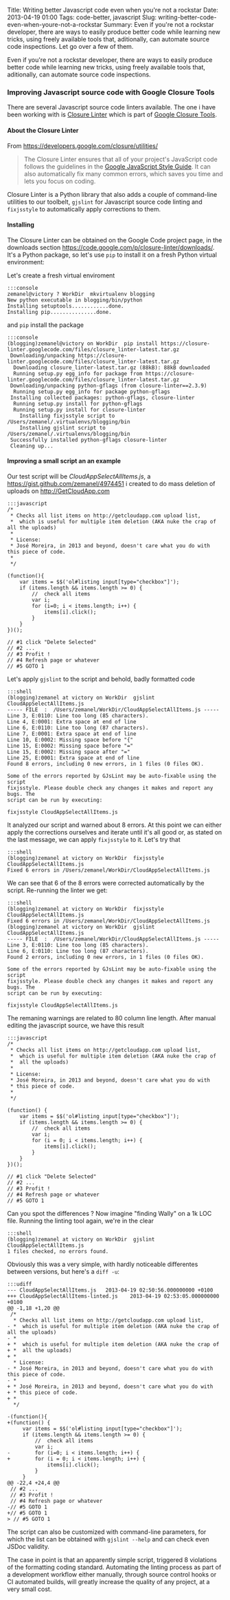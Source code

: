 Title: Writing better Javascript code even when you're not a rockstar
Date: 2013-04-19 01:00
Tags: code-better, javascript
Slug: writing-better-code-even-when-youre-not-a-rockstar
Summary: Even if you're not a rockstar developer, there are ways to easily produce better code while learning new tricks, using freely available tools that, aditionally, can automate source code inspections. Let go over a few of them.

Even if you're not a rockstar developer, there are ways to easily produce better code while learning new tricks, using freely available tools that, aditionally, can automate source code inspections.


### Improving Javascript source code with Google Closure Tools

There are several Javascript source code linters available. The one i have been working with is [Closure Linter](https://developers.google.com/closure/utilities/) which is part of [Google Closure Tools](https://developers.google.com/closure/).

#### About the Closure Linter

From <https://developers.google.com/closure/utilities/>

> The Closure Linter ensures that all of your project's JavaScript code follows the guidelines in the [Google JavaScript Style Guide](http://google-styleguide.googlecode.com/svn/trunk/javascriptguide.xml). It can also automatically fix many common errors, which saves you time and lets you focus on coding.

Closure Linter is a Python library that also adds a couple of command-line utilities to our toolbelt, `gjslint` for Javascript source code linting and `fixjsstyle` to automatically apply corrections to them.

#### Installing

The Closure Linter can be obtained on the Google Code project page, in the downloads section <https://code.google.com/p/closure-linter/downloads/>. It's a Python package, so let's use `pip` to install it on a fresh Python virtual environment:
    
Let's create a fresh virtual enviroment

    :::console
    zemanel@victory ? WorkDir  mkvirtualenv blogging
    New python executable in blogging/bin/python
    Installing setuptools............done.
    Installing pip...............done.


and `pip` install the package

    :::console
    (blogging)zemanel@victory on WorkDir  pip install https://closure-linter.googlecode.com/files/closure_linter-latest.tar.gz
     Downloading/unpacking https://closure-linter.googlecode.com/files/closure_linter-latest.tar.gz
      Downloading closure_linter-latest.tar.gz (88kB): 88kB downloaded
      Running setup.py egg_info for package from https://closure-linter.googlecode.com/files/closure_linter-latest.tar.gz
     Downloading/unpacking python-gflags (from closure-linter==2.3.9)
      Running setup.py egg_info for package python-gflags
     Installing collected packages: python-gflags, closure-linter
      Running setup.py install for python-gflags
      Running setup.py install for closure-linter
        Installing fixjsstyle script to /Users/zemanel/.virtualenvs/blogging/bin
        Installing gjslint script to /Users/zemanel/.virtualenvs/blogging/bin
     Successfully installed python-gflags closure-linter
     Cleaning up...

#### Improving a small script an an example

Our test script will be *CloudAppSelectAllItems.js*, a <https://gist.github.com/zemanel/4974451> i created to do mass deletion of uploads on <http://GetCloudApp.com>

    :::javascript
    /*
     * Checks all list items on http://getcloudapp.com upload list,
     *  which is useful for multiple item deletion (AKA nuke the crap of all the uploads)
     *
     * License:
     * José Moreira, in 2013 and beyond, doesn't care what you do with this piece of code.
     *
     */

    (function(){
        var items = $$('ol#listing input[type="checkbox"]');
        if (items.length && items.length >= 0) {
            //  check all items
            var i;
            for (i=0; i < items.length; i++) {
                items[i].click();
            }
        }
    })();

    // #1 click "Delete Selected"
    // #2 ...
    // #3 Profit !
    // #4 Refresh page or whatever
    // #5 GOTO 1

Let's apply `gjslint` to the script and behold, badly formatted code

    :::shell
    (blogging)zemanel at victory on WorkDir  gjslint CloudAppSelectAllItems.js
    ----- FILE  :  /Users/zemanel/WorkDir/CloudAppSelectAllItems.js -----
    Line 3, E:0110: Line too long (85 characters).
    Line 4, E:0001: Extra space at end of line
    Line 6, E:0110: Line too long (87 characters).
    Line 7, E:0001: Extra space at end of line
    Line 10, E:0002: Missing space before "{"
    Line 15, E:0002: Missing space before "="
    Line 15, E:0002: Missing space after "="
    Line 25, E:0001: Extra space at end of line
    Found 8 errors, including 0 new errors, in 1 files (0 files OK).

    Some of the errors reported by GJsLint may be auto-fixable using the script
    fixjsstyle. Please double check any changes it makes and report any bugs. The
    script can be run by executing:

    fixjsstyle CloudAppSelectAllItems.js

It analyzed our script and warned about 8 errors. At this point we can either apply the corrections ourselves and iterate until it's all good or, as stated on the last message, we can apply `fixjsstyle` to it. Let's try that

    :::shell
    (blogging)zemanel at victory on WorkDir  fixjsstyle CloudAppSelectAllItems.js
    Fixed 6 errors in /Users/zemanel/WorkDir/CloudAppSelectAllItems.js


We can see that 6 of the 8 errors were corrected automatically by the script. Re-running the linter we get:

    :::shell
    (blogging)zemanel at victory on WorkDir  fixjsstyle CloudAppSelectAllItems.js
    Fixed 6 errors in /Users/zemanel/WorkDir/CloudAppSelectAllItems.js
    (blogging)zemanel at victory on WorkDir  gjslint CloudAppSelectAllItems.js
    ----- FILE  :  /Users/zemanel/WorkDir/CloudAppSelectAllItems.js -----
    Line 3, E:0110: Line too long (85 characters).
    Line 6, E:0110: Line too long (87 characters).
    Found 2 errors, including 0 new errors, in 1 files (0 files OK).

    Some of the errors reported by GJsLint may be auto-fixable using the script
    fixjsstyle. Please double check any changes it makes and report any bugs. The
    script can be run by executing:

    fixjsstyle CloudAppSelectAllItems.js

The remaning warnings are related to 80 column line length. After manual editing the javascript source, we have this result

    :::javascript
    /*
     * Checks all list items on http://getcloudapp.com upload list,
     *  which is useful for multiple item deletion (AKA nuke the crap of
     *  all the uploads)
     *
     * License:
     * José Moreira, in 2013 and beyond, doesn't care what you do with
     * this piece of code.
     *
     */

    (function() {
        var items = $$('ol#listing input[type="checkbox"]');
        if (items.length && items.length >= 0) {
            //  check all items
            var i;
            for (i = 0; i < items.length; i++) {
                items[i].click();
            }
        }
    })();

    // #1 click "Delete Selected"
    // #2 ...
    // #3 Profit !
    // #4 Refresh page or whatever
    // #5 GOTO 1

Can you spot the differences ? Now imagine "finding Wally" on a 1k LOC file. Running the linting tool again, we're in the clear

    :::shell
    (blogging)zemanel at victory on WorkDir  gjslint CloudAppSelectAllItems.js
    1 files checked, no errors found.

Obviously this was a very simple, with hardly noticeable differentes between versions, but here's a `diff -u`:

    :::udiff
    --- CloudAppSelectAllItems.js   2013-04-19 02:50:56.000000000 +0100
    +++ CloudAppSelectAllItems-linted.js    2013-04-19 02:53:05.000000000 +0100
    @@ -1,18 +1,20 @@
     /*
      * Checks all list items on http://getcloudapp.com upload list,
    - *  which is useful for multiple item deletion (AKA nuke the crap of all the uploads)
    - *
    + *  which is useful for multiple item deletion (AKA nuke the crap of
    + *  all the uploads)
    + *
      * License:
    - * José Moreira, in 2013 and beyond, doesn't care what you do with this piece of code.
    - *
    + * José Moreira, in 2013 and beyond, doesn't care what you do with
    + * this piece of code.
    + *
      */

    -(function(){
    +(function() {
         var items = $$('ol#listing input[type="checkbox"]');
         if (items.length && items.length >= 0) {
             //  check all items
             var i;
    -        for (i=0; i < items.length; i++) {
    +        for (i = 0; i < items.length; i++) {
                 items[i].click();
             }
         }
    @@ -22,4 +24,4 @@
     // #2 ...
     // #3 Profit !
     // #4 Refresh page or whatever
    -// #5 GOTO 1
    +// #5 GOTO 1
    > // #5 GOTO 1

The script can also be customized with command-line parameters, for which the list can be obtained with `gjslint --help` and can check even JSDoc validity.

The case in point is that an apparently simple script, triggered 8 violations of the formatting coding standard. Automating the linting process as part of a development workflow either manually, through source control hooks or CI automated builds, will greatly increase the quality of any project, at a very small cost.













